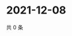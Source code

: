 # 2021-12-08

共 0 条

<!-- BEGIN WEIBO -->
<!-- 最后更新时间 Wed Dec 08 2021 11:12:02 GMT+0800 (China Standard Time) -->

<!-- END WEIBO -->
